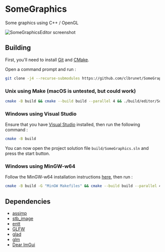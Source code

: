 # SomeGraphics
Some graphics using C++ / OpenGL

![SomeGraphicsEditor screenshot](https://github.com/clbrunet/SomeGraphics/assets/53996617/b3ba7107-9568-466f-97b0-9a2ca546e4b2)

## Building
First, you'll need to install [Git](https://git-scm.com/downloads) and [CMake](https://cmake.org/download/).

Open a command prompt and run :
```sh
git clone -j4 --recurse-submodules https://github.com/clbrunet/SomeGraphics.git && cd SomeGraphics
```

### Unix using Make (macOS is untested, but could work)
```sh
cmake -B build && cmake --build build --parallel 4 && ./build/editor/SomeGraphicsEditor
```

### Windows using Visual Studio
Ensure that you have [Visual Studio](https://visualstudio.microsoft.com/downloads/) installed, then run the following command :
```sh
cmake -B build
```
You can now open the project solution file `build/SomeGraphics.sln` and press the start button.

### Windows using MinGW-w64
Follow the MinGW-w64 installation instructions [here](https://code.visualstudio.com/docs/cpp/config-mingw#_installing-the-mingww64-toolchain), then run :
```sh
cmake -B build -G "MinGW Makefiles" && cmake --build build --parallel 4 && "./build/editor/SomeGraphicsEditor"
```

## Dependencies
* [assimp](https://github.com/assimp/assimp)
* [stb_image](https://github.com/nothings/stb)
* [entt](https://github.com/skypjack/entt)
* [GLFW](https://github.com/glfw/glfw)
* [glad](https://github.com/Dav1dde/glad)
* [glm](https://github.com/g-truc/glm)
* [Dear ImGui](https://github.com/ocornut/imgui)
